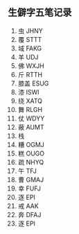 ## 生僻字五笔记录


1. 虫 JHNY
2. 覆 STTT
3. 域 FAKG
4. 羊 UDJ
5. 佛 WXJH
6. 斤 RTTH
7. 膝盖 ESUG
8. 漆 ISWI
9. 绕 XATQ
10. 舞 RLGH
11. 仗 WDYY
12. 蔽 AUMT
13. 栈 
14. 糟 OGMJ
15. 糕 OUGO
16. 疏 NHYQ
17. 午 TFJ
18. 曹 GMAJ
19. 幸 FUFJ
20. 逐 EPI
21. 戒 AAK
22. 奔 DFAJ
23. 逐 EPI